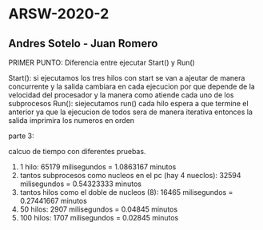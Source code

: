 # ARSW-2020-2
## Andres Sotelo - Juan Romero 

PRIMER PUNTO:
Diferencia entre ejecutar Start() y Run()

Start(): si ejecutamos los tres hilos con start se van a ajeutar de manera concurrente y la salida cambiara en cada ejecucion por que depende de la velocidad del procesador y la manera como atiende cada uno de los subprocesos
Run(): siejecutamos run() cada hilo espera a que termine el anterior ya que la ejecucion de todos sera de manera iterativa entonces la salida imprimira los numeros en orden

parte 3:

calcuo de tiempo con diferentes pruebas.

1) 1 hilo: 65179 milisegundos = 1.0863167 minutos
2) tantos subprocesos como nucleos en el pc (hay 4 nueclos): 32594 milisegundos = 0.54323333 minutos
3) tantos hilos como el doble de nucleos (8): 16465 milisegundos = 0.27441667 minutos
4) 50 hilos: 2907 milisegundos = 0.04845 minutos
5) 100 hilos: 1707 milisegundos = 0.02845 minutos

